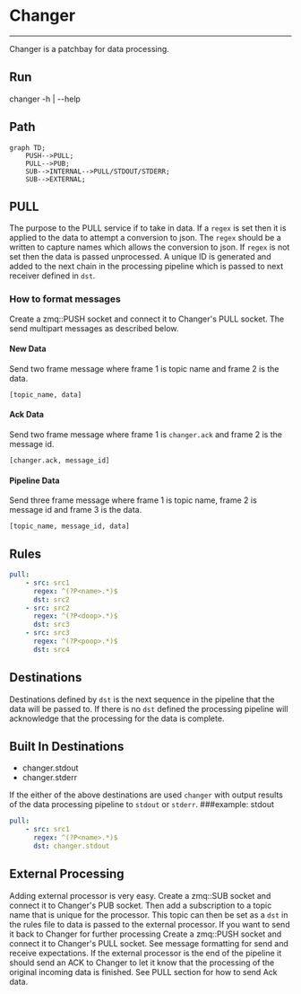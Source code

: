 # Changer

---
Changer is a patchbay for data processing.

## Run
changer -h | --help

## Path
```mermaid
graph TD;
    PUSH-->PULL;
    PULL-->PUB;
    SUB-->INTERNAL-->PULL/STDOUT/STDERR;
    SUB-->EXTERNAL;
```
## PULL
The purpose to the PULL service if to take in data. If a `regex` is set then it is applied to the data to attempt a conversion to json. The `regex` should be a written to capture names which allows the conversion to json. If `regex` is not set then the data is passed unprocessed.
A unique ID is generated and added to the next chain in the processing pipeline which is passed to next receiver defined in `dst`.
### How to format messages
Create a zmq::PUSH socket and connect it to Changer's PULL socket.  The send multipart messages as described below.
#### New Data
Send two frame message where frame 1 is topic name and frame 2 is the data.

`[topic_name, data]`
#### Ack Data
Send two frame message where frame 1 is `changer.ack` and frame 2 is the message id.

`[changer.ack, message_id]`
#### Pipeline Data
Send three frame message where frame 1 is topic name, frame 2 is message id and frame 3 is the data.

`[topic_name, message_id, data]`
## Rules
```yaml
pull:
    - src: src1
      regex: ^(?P<name>.*)$
      dst: src2
    - src: src2
      regex: ^(?P<doop>.*)$
      dst: src3
    - src: src3
      regex: ^(?P<poop>.*)$
      dst: src4
```

## Destinations
Destinations defined by `dst` is the next sequence in the pipeline that the data will be passed to.  If there is no `dst` defined the processing pipeline will acknowledge that the processing for the data is complete.
## Built In Destinations
* changer.stdout
* changer.stderr

If the either of the above destinations are used `changer` with output results of the data processing pipeline to `stdout` or `stderr`.
###example: stdout
```yaml
pull:
    - src: src1
      regex: ^(?P<name>.*)$
      dst: changer.stdout
```

## External Processing
Adding external processor is very easy.  Create a zmq::SUB socket and connect it to Changer's PUB socket.  Then add a subscription to a topic name that is unique for the processor.  This topic can then be set as a `dst` in the rules file to data is passed to the external processor.
If you want to send it back to Changer for further processing Create a zmq::PUSH socket and connect it to Changer's PULL socket. See message formatting for send and receive expectations.
If the external processor is the end of the pipeline it should send an ACK to Changer to let it know that the processing of the original incoming data is finished. See PULL section for how to send Ack data.